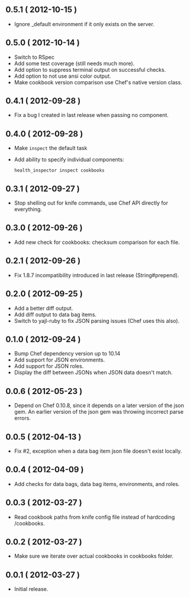 ## 0.5.1 ( 2012-10-15 )

* Ignore _default environment if it only exists on the server.

## 0.5.0 ( 2012-10-14 )

* Switch to RSpec
* Add some test coverage (still needs much more).
* Add option to suppress terminal output on successful checks.
* Add option to not use ansi color output.
* Make cookbook version comparison use Chef's native version class.

## 0.4.1 ( 2012-09-28 )

* Fix a bug I created in last release when passing no component.

## 0.4.0 ( 2012-09-28 )

* Make `inspect` the default task
* Add ability to specify individual components:

      health_inspector inspect cookbooks

## 0.3.1 ( 2012-09-27 )

* Stop shelling out for knife commands, use Chef API directly for everything.

## 0.3.0 ( 2012-09-26 )

* Add new check for cookbooks: checksum comparison for each file.

## 0.2.1 ( 2012-09-26 )

* Fix 1.8.7 incompatibility introduced in last release (String#prepend).

## 0.2.0 ( 2012-09-25 )

* Add a better diff output.
* Add diff output to data bag items.
* Switch to yajl-ruby to fix JSON parsing issues (Chef uses this also).

## 0.1.0 ( 2012-09-24 )

* Bump Chef dependency version up to 10.14
* Add support for JSON environments.
* Add support for JSON roles.
* Display the diff between JSONs when JSON data doesn't match.

## 0.0.6 ( 2012-05-23 )

* Depend on Chef 0.10.8, since it depends on a later version of the json gem.
  An earlier version of the json gem was throwing incorrect parse errors.

## 0.0.5 ( 2012-04-13 )

* Fix #2, exception when a data bag item json file doesn't exist locally.

## 0.0.4 ( 2012-04-09 )

* Add checks for data bags, data bag items, environments, and roles.

## 0.0.3 ( 2012-03-27 )

* Read cookbook paths from knife config file instead of hardcoding /cookbooks.

## 0.0.2 ( 2012-03-27 )

* Make sure we iterate over actual cookbooks in cookbooks folder.

## 0.0.1 ( 2012-03-27 )

* Initial release.